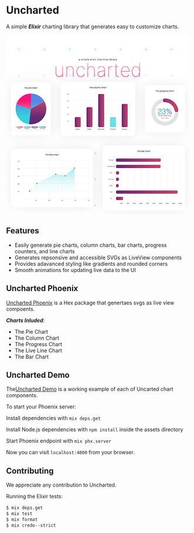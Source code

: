 # Uncharted
A simple ***Elixir*** charting library that generates easy to customize charts.

![Bar Chart](/demo/assets/static/images/uncharted.jpg?raw=true "Bar Chart")

## Features
- Easily generate pie charts, column charts, bar charts, progress counters, and line charts
- Generates repsonsive and accessible SVGs as LiveView components
- Provides adavanced styling like gradients and rounded corners
- Smooth animations for updating live data to the UI

## Uncharted Phoenix
[Uncharted Phoenix](/uncharted_phoenix) is a Hex package that genertaes svgs as live view compoents.

***Charts Inluded***:
- The Pie Chart
- The Column Chart
- The Progress Chart
- The Live Line Chart
- The Bar Chart

## Uncharted Demo
The[Uncharted Demo](/demo) is a working example of each of Uncarted chart components.

To start your Phoenix server:

Install dependencies with `mix deps.get`

Install Node.js dependencies with `npm install` inside the assets directory

Start Phoenix endpoint with `mix phx.server`

Now you can visit `localhost:4000` from your browser.


## Contributing
We appreciate any contribution to Uncharted.

Running the Elixir tests:
```
$ mix deps.get
$ mix test
$ mix format
$ mix credo--strict
  ```




